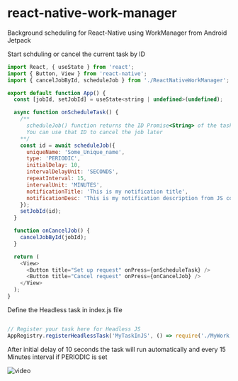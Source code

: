 # react-native-work-manager
Background scheduling for React-Native using WorkManager from Android Jetpack 

Start schduling or cancel the current task by ID


```javascript
import React, { useState } from 'react';
import { Button, View } from 'react-native';
import { cancelJobById, scheduleJob } from './ReactNativeWorkManager';

export default function App() {
  const [jobId, setJobId] = useState<string | undefined>(undefined);

  async function onScheduleTask() {
    /**
      scheduleJob() function returns the ID Promise<String> of the task
      You can use that ID to cancel the job later
    **/
    const id = await scheduleJob({
      uniqueName: 'Some_Unique_name',
      type: 'PERIODIC',
      initialDelay: 10,
      intervalDelayUnit: 'SECONDS',
      repeatInterval: 15,
      intervalUnit: 'MINUTES',
      notificationTitle: 'This is my notification title',
      notificationDesc: 'This is my notification description from JS code',
    });
    setJobId(id);
  }

  function onCancelJob() {
    cancelJobById(jobId);
  }

  return (
    <View>
      <Button title="Set up request" onPress={onScheduleTask} />
      <Button title="Cancel request" onPress={onCancelJob} />
    </View>
  );
}

```

Define the Headless task in index.js file

```javascript

// Register your task here for Headless JS
AppRegistry.registerHeadlessTask('MyTaskInJS', () => require('./MyWork'));

```

After initial delay of 10 seconds the task will run automatically
and every 15 Minutes interval if PERIODIC is set

![video](https://user-images.githubusercontent.com/46323867/111748098-1c96c380-88b6-11eb-99ef-340869a83b4a.gif)

